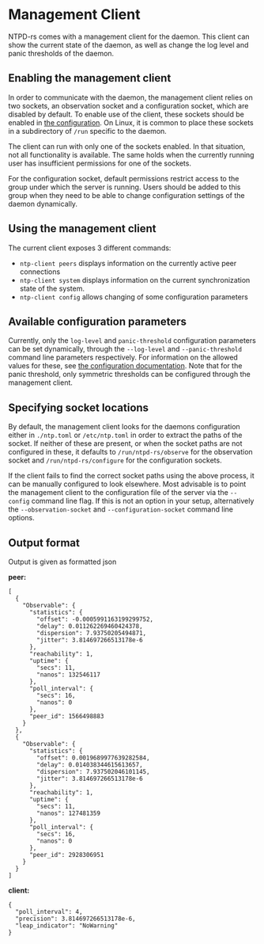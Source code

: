 # Management Client

NTPD-rs comes with a management client for the daemon. This client can show the current state of the daemon, as well as change the log level and panic thresholds of the daemon.

## Enabling the management client

In order to communicate with the daemon, the management client relies on two sockets, an observation socket and a configuration socket, which are disabled by default. To enable use of the client, these sockets should be enabled in [the configuration](CONFIGURATION.md). On Linux, it is common to place these sockets in a subdirectory of `/run` specific to the daemon.

The client can run with only one of the sockets enabled. In that situation, not all functionality is available. The same holds when the currently running user has insufficient permissions for one of the sockets.

For the configuration socket, default permissions restrict access to the group under which the server is running. Users should be added to this group when they need to be able to change configuration settings of the daemon dynamically.

## Using the management client

The current client exposes 3 different commands:
 - `ntp-client peers` displays information on the currently active peer connections
 - `ntp-client system` displays information on the current synchronization state of the system.
 - `ntp-client config` allows changing of some configuration parameters

## Available configuration parameters

Currently, only the `log-level` and `panic-threshold` configuration parameters can be set dynamically, through the `--log-level` and `--panic-threshold` command line parameters respectively. For information on the allowed values for these, see [the configuration documentation](CONFIGURATION.md). Note that for the panic threshold, only symmetric thresholds can be configured through the management client.

## Specifying socket locations

By default, the management client looks for the daemons configuration either in `./ntp.toml` or `/etc/ntp.toml` in order to extract the paths of the socket. If neither of these are present, or when the socket paths are not configured in these, it defaults to `/run/ntpd-rs/observe` for the observation socket and `/run/ntpd-rs/configure` for the configuration sockets.

If the client fails to find the correct socket paths using the above process, it can be manually configured to look elsewhere. Most advisable is to point the management client to the configuration file of the server via the `--config` command line flag. If this is not an option in your setup, alternatively the `--observation-socket` and `--configuration-socket` command line options.

## Output format

Output is given as formatted json

**peer:**
```
[
  {
    "Observable": {
      "statistics": {
        "offset": -0.0005991163199299752,
        "delay": 0.011262269460424378,
        "dispersion": 7.93750205494871,
        "jitter": 3.814697266513178e-6
      },
      "reachability": 1,
      "uptime": {
        "secs": 11,
        "nanos": 132546117
      },
      "poll_interval": {
        "secs": 16,
        "nanos": 0
      },
      "peer_id": 1566498883
    }
  },
  {
    "Observable": {
      "statistics": {
        "offset": 0.0019689977639282584,
        "delay": 0.014038344615613657,
        "dispersion": 7.937502046101145,
        "jitter": 3.814697266513178e-6
      },
      "reachability": 1,
      "uptime": {
        "secs": 11,
        "nanos": 127481359
      },
      "poll_interval": {
        "secs": 16,
        "nanos": 0
      },
      "peer_id": 2928306951
    }
  }
]
```

**client:**
```
{
  "poll_interval": 4,
  "precision": 3.814697266513178e-6,
  "leap_indicator": "NoWarning"
}
```
